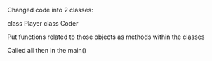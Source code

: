 Changed code into 2 classes:

class Player
class Coder

Put functions related to those objects as methods within the classes

Called all then in the main()
